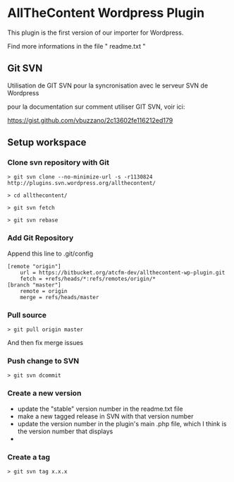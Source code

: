 # AllTheContent Wordpress Plugin

This plugin is the first version of our importer for Wordpress.

Find more informations in the file " readme.txt "

## Git SVN

Utilisation de GIT SVN pour la syncronisation avec le serveur SVN de Wordpress

pour la documentation sur comment utiliser GIT SVN, voir ici:

https://gist.github.com/vbuzzano/2c13602fe116212ed179

## Setup workspace
### Clone svn repository with Git

    > git svn clone --no-minimize-url -s -r1130824 http://plugins.svn.wordpress.org/allthecontent/

    > cd allthecontent/

    > git svn fetch

    > git svn rebase

### Add Git Repository

Append this line to .git/config

    [remote "origin"]
    	url = https://bitbucket.org/atcfm-dev/allthecontent-wp-plugin.git
    	fetch = +refs/heads/*:refs/remotes/origin/*
    [branch "master"]
    	remote = origin
    	merge = refs/heads/master

### Pull source

    > git pull origin master

And then fix merge issues

### Push change to SVN

    > git svn dcommit

### Create a new version

 * update the "stable" version number in the readme.txt file
 * make a new tagged release in SVN with that version number
 * update the version number in the plugin's main .php file, which I think is the version number that displays
 *

### Create a tag
    > git svn tag x.x.x
